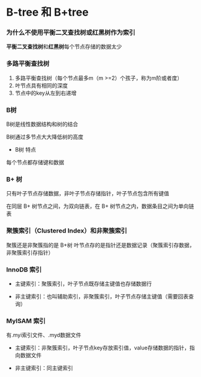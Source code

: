# B-tree 和 B+tree


### 为什么不使用**平衡二叉查找树**或**红黑树**作为索引

**平衡二叉查找树**和**红黑树**每个节点存储的数据太少


### 多路平衡查找树

1. 多路平衡查找树（每个节点最多m（m >=2）个孩子，称为m阶或者度）
2. 叶节点具有相同的深度
3. 节点中的key从左到右递增


### B树

B树是线性数据结构和树的结合

B树通过多节点大大降低树的高度

* B树 特点

每个节点都存储键和数据


### B+ 树

只有叶子节点存储数据，非叶子节点存储指针，叶子节点包含所有键值

在同层 B+ 树节点之间，为双向链表，在 B+ 树节点之内，数据条目之间为单向链表


### 聚簇索引（Clustered Index）和非聚簇索引

聚簇还是非聚簇指的是 B+树 叶节点存的是指针还是数据记录（聚簇索引存数据，非聚簇索引存指针）


### InnoDB 索引

* 主键索引：聚簇索引，叶子节点既存储主键值也存储数据行

* 非主键索引：也叫辅助索引，非聚簇索引，叶子节点存储主键值（需要回表查询）


### MyISAM 索引

有.myi索引文件、.myd数据文件

* 主键索引：非聚簇索引，叶子节点key存放索引值，value存储数据的指针，指向数据文件

* 非主键索引：同主键索引
